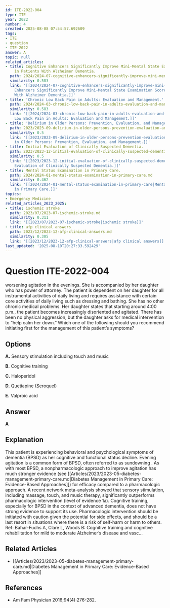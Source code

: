 ```yaml
---
id: ITE-2022-004
type: ITE
year: 2022
number: 4
created: 2025-08-08 07:54:57.692609
tags:
- ITE
- question
- ITE-2022
answer: A
topic: null
related_articles:
- title: Cognitive Enhancers Significantly Improve Mini-Mental State Examination Score
    in Patients With Alzheimer Dementia.
  path: 2024/2024-07-cognitive-enhancers-significantly-improve-mini-mental-state.md
  similarity: 0.583
  link: '[[2024/2024-07-cognitive-enhancers-significantly-improve-mini-mental-state|Cognitive
    Enhancers Significantly Improve Mini-Mental State Examination Score in Patients
    With Alzheimer Dementia.]]'
- title: 'Chronic Low Back Pain in Adults: Evaluation and Management.'
  path: 2024/2024-03-chronic-low-back-pain-in-adults-evaluation-and-management.md
  similarity: 0.583
  link: '[[2024/2024-03-chronic-low-back-pain-in-adults-evaluation-and-management|Chronic
    Low Back Pain in Adults: Evaluation and Management.]]'
- title: 'Delirium in Older Persons: Prevention, Evaluation, and Management.'
  path: 2023/2023-09-delirium-in-older-persons-prevention-evaluation-and-manageme.md
  similarity: 0.5
  link: '[[2023/2023-09-delirium-in-older-persons-prevention-evaluation-and-manageme|Delirium
    in Older Persons: Prevention, Evaluation, and Management.]]'
- title: Initial Evaluation of Clinically Suspected Dementia.
  path: 2023/2023-12-initial-evaluation-of-clinically-suspected-dementia.md
  similarity: 0.5
  link: '[[2023/2023-12-initial-evaluation-of-clinically-suspected-dementia|Initial
    Evaluation of Clinically Suspected Dementia.]]'
- title: Mental Status Examination in Primary Care.
  path: 2024/2024-01-mental-status-examination-in-primary-care.md
  similarity: 0.462
  link: '[[2024/2024-01-mental-status-examination-in-primary-care|Mental Status Examination
    in Primary Care.]]'
topics:
- Emergency Medicine
related_articles_2023_2025:
- title: ischemic stroke
  path: 2023/07/2023-07-ischemic-stroke.md
  similarity: 0.311
  link: '[[2023/07/2023-07-ischemic-stroke|ischemic stroke]]'
- title: afp clinical answers
  path: 2023/12/2023-12-afp-clinical-answers.md
  similarity: 0.305
  link: '[[2023/12/2023-12-afp-clinical-answers|afp clinical answers]]'
last_updated: '2025-08-10T20:27:33.592429'
---
```


# Question ITE-2022-004

worsening agitation in the evenings. She is accompanied by her daughter who has power of attorney. The patient is dependent on her daughter for all instrumental activities of daily living and requires assistance with certain core activities of daily living such as dressing and bathing. She has no other chronic medical problems. Her daughter states that starting around 4:00 p.m., the patient becomes increasingly disoriented and agitated. There has been no physical aggression, but the daughter asks for medical intervention to “help calm her down.” Which one of the following should you recommend initiating first for the management of this patient’s symptoms?

## Options

**A.** Sensory stimulation including touch and music

**B.** Cognitive training

**C.** Haloperidol

**D.** Quetiapine (Seroquel)

**E.** Valproic acid

## Answer

**A**

## Explanation

This patient is experiencing behavioral and psychological symptoms of dementia (BPSD) as her cognitive
and functional status decline. Evening agitation is a common form of BPSD, often referred to as
sundowning . As with most BPSD, a nonpharmacologic approach to improve agitation has much stronger
evidence (see [[Articles/2023/2023-05-diabetes-management-primary-care.md|Diabetes Management in Primary Care: Evidence-Based Approaches]]) for efficacy compared to a pharmacologic approach. A recent network meta-analysis showed that
sensory stimulation, including massage, touch, and music therapy, significantly outperforms pharmacologic
intervention (level of evidence 1a). Cognitive training, especially for BPSD in the context of advanced
dementia, does not have strong evidence to support its use. Pharmacologic intervention should be initiated
with caution given the potential for side effects, and should be a last resort in situations where there is a
risk of self-harm or harm to others.
Ref: Bahar-Fuchs A, Clare L, Woods B: Cognitive training and cognitive rehabilitation for mild to moderate Alzheimer’s disease
and vasc...



## Related Articles

- [[Articles/2023/2023-05-diabetes-management-primary-care.md|Diabetes Management in Primary Care: Evidence-Based Approaches]]

## References

- Am Fam Physician  2016;94(4):276-282.
